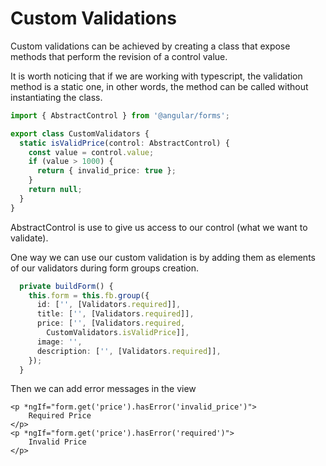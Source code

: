 # Custom Validations

Custom validations can be achieved by creating a class that expose methods that perform the revision of a control value.

It is worth noticing that if we are working with typescript, the validation method is a static one, in other words, the method can be called without instantiating the class.

```typescript
import { AbstractControl } from '@angular/forms';

export class CustomValidators {
  static isValidPrice(control: AbstractControl) {
    const value = control.value;
    if (value > 1000) {
      return { invalid_price: true };
    }
    return null;
  }
}
```

AbstractControl is use to give us access to our control \(what we want to validate\).

One way we can use our custom validation is by adding them as elements of our validators during form groups creation.

```typescript
  private buildForm() {
    this.form = this.fb.group({
      id: ['', [Validators.required]],
      title: ['', [Validators.required]],
      price: ['', [Validators.required, 
        CustomValidators.isValidPrice]],
      image: '',
      description: ['', [Validators.required]],
    });
  }
```

Then we can add error messages in the view

```markup
<p *ngIf="form.get('price').hasError('invalid_price')">
    Required Price
</p>
<p *ngIf="form.get('price').hasError('required')">
    Invalid Price
</p>
```

